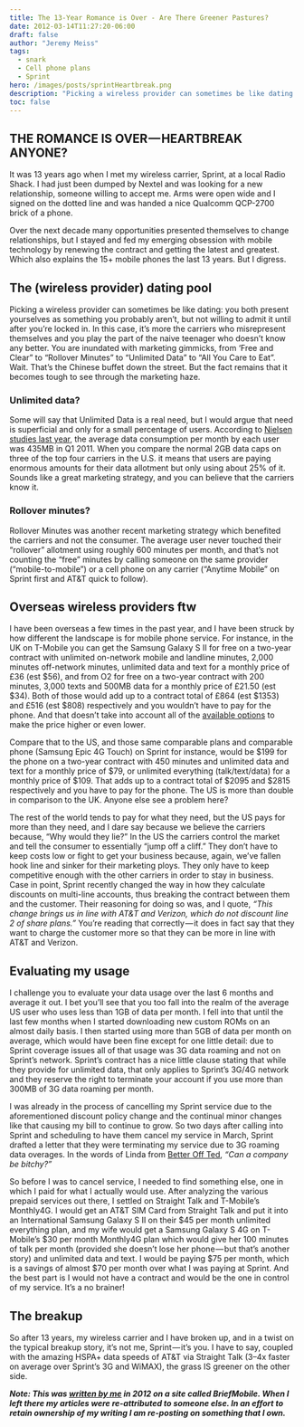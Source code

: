 ```yaml
---
title: The 13-Year Romance is Over - Are There Greener Pastures?
date: 2012-03-14T11:27:20-06:00
draft: false
author: "Jeremy Meiss"
tags:
  - snark
  - Cell phone plans
  - Sprint
hero: /images/posts/sprintHeartbreak.png
description: "Picking a wireless provider can sometimes be like dating - you both present yourselves as something you probably aren’t, but not willing to admit it until after you’re locked in."
toc: false
---
```

## THE ROMANCE IS OVER — HEARTBREAK ANYONE?
It was 13 years ago when I met my wireless carrier, Sprint, at a local Radio Shack. I had just been dumped by Nextel and was looking for a new relationship, someone willing to accept me. Arms were open wide and I signed on the dotted line and was handed a nice Qualcomm QCP-2700 brick of a phone.

Over the next decade many opportunities presented themselves to change relationships, but I stayed and fed my emerging obsession with mobile technology by renewing the contract and getting the latest and greatest. Which also explains the 15+ mobile phones the last 13 years. But I digress.

## The (wireless provider) dating pool
Picking a wireless provider can sometimes be like dating: you both present yourselves as something you probably aren’t, but not willing to admit it until after you’re locked in. In this case, it’s more the carriers who misrepresent themselves and you play the part of the naive teenager who doesn’t know any better. You are inundated with marketing gimmicks, from ‘Free and Clear” to “Rollover Minutes” to “Unlimited Data” to “All You Care to Eat”. Wait. That’s the Chinese buffet down the street. But the fact remains that it becomes tough to see through the marketing haze.

### Unlimited data?
Some will say that Unlimited Data is a real need, but I would argue that need is superficial and only for a small percentage of users. According to [Nielsen studies last year](http://www.nielsen.com/us/en/insights/news/2011/average-u-s-smartphone-data-usage-up-89-as-cost-per-mb-goes-down-46.html), the average data consumption per month by each user was 435MB in Q1 2011. When you compare the normal 2GB data caps on three of the top four carriers in the U.S. it means that users are paying enormous amounts for their data allotment but only using about 25% of it. Sounds like a great marketing strategy, and you can believe that the carriers know it.

### Rollover minutes?
Rollover Minutes was another recent marketing strategy which benefited the carriers and not the consumer. The average user never touched their “rollover” allotment using roughly 600 minutes per month, and that’s not counting the “free” minutes by calling someone on the same provider (“mobile-to-mobile”) or a cell phone on any carrier (“Anytime Mobile” on Sprint first and AT&T quick to follow).

## Overseas wireless providers ftw
I have been overseas a few times in the past year, and I have been struck by how different the landscape is for mobile phone service. For instance, in the UK on T-Mobile you can get the Samsung Galaxy S II for free on a two-year contract with unlimited on-network mobile and landline minutes, 2,000 minutes off-network minutes, unlimited data and text for a monthly price of £36 (est $56), and from O2 for free on a two-year contract with 200 minutes, 3,000 texts and 500MB data for a monthly price of £21.50 (est $34). Both of those would add up to a contract total of £864 (est $1353) and £516 (est $808) respectively and you wouldn’t have to pay for the phone. And that doesn’t take into account all of the [available options](https://www.uswitch.com/mobiles/samsung_galaxy_deals/) to make the price higher or even lower.

Compare that to the US, and those same comparable plans and comparable phone (Samsung Epic 4G Touch) on Sprint for instance, would be $199 for the phone on a two-year contract with 450 minutes and unlimited data and text for a monthly price of $79, or unlimited everything (talk/text/data) for a monthly price of $109. That adds up to a contract total of $2095 and $2815 respectively and you have to pay for the phone. The US is more than double in comparison to the UK. Anyone else see a problem here?

The rest of the world tends to pay for what they need, but the US pays for more than they need, and I dare say because we believe the carriers because, “Why would they lie?” In the US the carriers control the market and tell the consumer to essentially “jump off a cliff.” They don’t have to keep costs low or fight to get your business because, again, we’ve fallen hook line and sinker for their marketing ploys. They only have to keep competitive enough with the other carriers in order to stay in business. Case in point, Sprint recently changed the way in how they calculate discounts on multi-line accounts, thus breaking the contract between them and the customer. Their reasoning for doing so was, and I quote, *“This change brings us in line with AT&T and Verizon, which do not discount line 2 of share plans.”* You’re reading that correctly — it does in fact say that they want to charge the customer more so that they can be more in line with AT&T and Verizon.

## Evaluating my usage
I challenge you to evaluate your data usage over the last 6 months and average it out. I bet you’ll see that you too fall into the realm of the average US user who uses less than 1GB of data per month. I fell into that until the last few months when I started downloading new custom ROMs on an almost daily basis. I then started using more than 5GB of data per month on average, which would have been fine except for one little detail: due to Sprint coverage issues all of that usage was 3G data roaming and not on Sprint’s network. Sprint’s contract has a nice little clause stating that while they provide for unlimited data, that only applies to Sprint’s 3G/4G network and they reserve the right to terminate your account if you use more than 300MB of 3G data roaming per month.

I was already in the process of cancelling my Sprint service due to the aforementioned discount policy change and the continual minor changes like that causing my bill to continue to grow. So two days after calling into Sprint and scheduling to have them cancel my service in March, Sprint drafted a letter that they were terminating my service due to 3G roaming data overages. In the words of Linda from [Better Off Ted](http://en.wikipedia.org/wiki/Better_off_ted), *“Can a company be bitchy?”*

So before I was to cancel service, I needed to find something else, one in which I paid for what I actually would use. After analyzing the various prepaid services out there, I settled on Straight Talk and T-Mobile’s Monthly4G. I would get an AT&T SIM Card from Straight Talk and put it into an International Samsung Galaxy S II on their $45 per month unlimited everything plan, and my wife would get a Samsung Galaxy S 4G on T-Mobile’s $30 per month Monthly4G plan which would give her 100 minutes of talk per month (provided she doesn’t lose her phone — but that’s another story) and unlimited data and text. I would be paying $75 per month, which is a savings of almost $70 per month over what I was paying at Sprint. And the best part is I would not have a contract and would be the one in control of my service. It’s a no brainer!

## The breakup
So after 13 years, my wireless carrier and I have broken up, and in a twist on the typical breakup story, it’s not me, Sprint — it’s you. I have to say, coupled with the amazing HSPA+ data speeds of AT&T via Straight Talk (3–4x faster on average over Sprint’s 3G and WiMAX), the grass IS greener on the other side.

***Note: This was [written by me](http://briefmobile.com/the-13-year-romance-is-over-are-there-greener-pastures/) in 2012 on a site called BriefMobile. When I left there my articles were re-attributed to someone else. In an effort to retain ownership of my writing I am re-posting on something that I own.***
